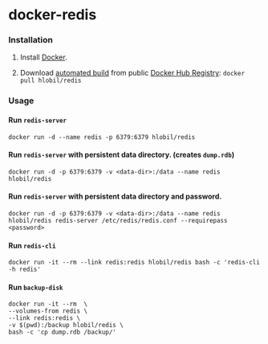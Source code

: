 docker-redis
============


### Installation

1. Install [Docker](https://www.docker.com/).

2. Download [automated build](https://registry.hub.docker.com/u/hlobil/redis/) from public [Docker Hub Registry](https://registry.hub.docker.com/): `docker pull hlobil/redis`


### Usage

#### Run `redis-server`

    docker run -d --name redis -p 6379:6379 hlobil/redis

#### Run `redis-server` with persistent data directory. (creates `dump.rdb`)

    docker run -d -p 6379:6379 -v <data-dir>:/data --name redis hlobil/redis

#### Run `redis-server` with persistent data directory and password.

    docker run -d -p 6379:6379 -v <data-dir>:/data --name redis hlobil/redis redis-server /etc/redis/redis.conf --requirepass <password>

#### Run `redis-cli`

    docker run -it --rm --link redis:redis hlobil/redis bash -c 'redis-cli -h redis'

#### Run `backup-disk`

    docker run -it --rm  \
    --volumes-from redis \
    --link redis:redis \
    -v $(pwd):/backup hlobil/redis \
    bash -c 'cp dump.rdb /backup/'

